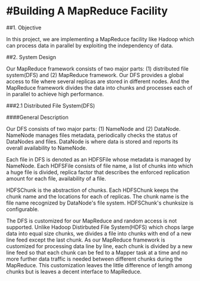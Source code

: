 #Building A MapReduce Facility
==============================

##1. Objective

In this project, we are implementing a MapReduce facility like Hadoop which can process data in parallel by exploiting the independency of data.

##2. System Design

Our MapReduce framework consists of two major parts: (1) distributed file system(DFS) and (2) MapReduce framework. Our DFS provides a global access to file where several replicas are stored in different nodes. And the MapReduce framework divides the data into chunks and processes each of in parallel to achieve high performance.

###2.1 Distributed File System(DFS)

####General Description

Our DFS consists of two major parts: (1) NameNode and (2) DataNode. NameNode manages files metadata, periodically checks the status of DataNodes and files. DataNode is where data is stored and reports its overall availability to NameNode.

Each file in DFS is denoted as an HDFSFile whose metadata is managed by NameNode. Each HDFSFile consists of file name, a list of chunks into which a huge file is divided, replica factor that describes the enforced replication amount for each file, availability of a file. 

HDFSChunk is the abstraction of chunks. Each HDFSChunk keeps the chunk name and the locations for each of replicas. The chunk name is the file name recognized by DataNode's file system. HDFSChunk's chunksize is configurable.

The DFS is customized for our MapReduce and random access is not supported. Unlike Hadoop Distirbuted File System(HDFS) which chops large data into equal size chunks, we divides a file into chunks with end of a new line feed except the last chunk. As our MapReduce framework is customized for processing data line by line, each chunk is divided by a new line feed so that each chunk can be fed to a Mapper task at a time and no more further data traffic is needed between different chunks during the MapReduce. This customization leaves the little difference of length among chunks but is leaves a decent interface to MapReduce.
